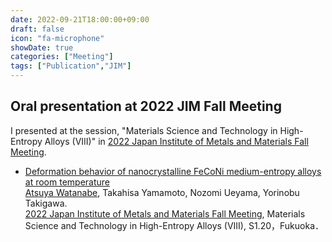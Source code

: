 ```yaml
---
date: 2022-09-21T18:00:00+09:00
draft: false
icon: "fa-microphone"
showDate: true
categories: ["Meeting"]
tags: ["Publication","JIM"]
---
```


## Oral presentation at 2022 JIM Fall Meeting

I presented at the session, "Materials Science and Technology in High-Entropy Alloys (VIII)" in [2022 Japan Institute of Metals and Materials Fall Meeting](https://confit.atlas.jp/guide/event/jim2022autumn/top).

* [Deformation behavior of nanocrystalline FeCoNi medium-entropy alloys at room temperature](https://confit.atlas.jp/guide/event/jim2022autumn/subject/2M08-20-13/advanced)  
<u>Atsuya Watanabe</u>, Takahisa Yamamoto, Nozomi Ueyama, Yorinobu Takigawa.  
[2022 Japan Institute of Metals and Materials Fall Meeting](https://confit.atlas.jp/guide/event/jim2022autumn/top), Materials Science and Technology in High-Entropy Alloys (VIII), 
S1.20，Fukuoka．